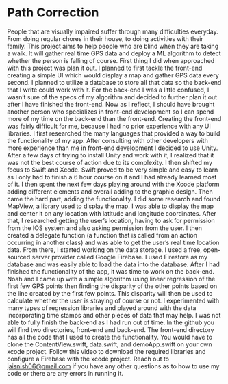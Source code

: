# Path Correction
People that are visually impaired suffer through many difficulties everyday. From doing regular chores in their house, to doing activities with their family. This project aims to help people who are blind when they are taking a walk. It will gather real time GPS data and deploy a ML algorithm to detect whether the person is falling of course. 
First thing I did when approached with this project was plan it out. I planned to first tackle the front-end creating a simple UI which would display a map and gather GPS data every second. I planned to utilize a database to store all that data so the back-end that I write could work with it. For the back-end I was a little confused, I wasn’t sure of the specs of my algorithm and decided to further plan it out after I have finished the front-end. Now as I reflect, I should have brought another person who specializes in front-end development so I can spend more of my time on the back-end than the front-end. 
Creating the front-end was fairly difficult for me, because I had no prior experience with any UI libraries. I first researched the many languages that provided a way to build the functionality of my app. After consulting with other developers with more experience than me in front-end development I decided to use Unity. After a few days of trying to install Unity and work with it, I realized that it was not the best course of action due to its complexity. I then shifted my focus to Swift and Xcode. Swift proved to be very simple and easy to learn as I only had to finish a 6 hour course on it and I had already learned most of it. I then spent the next few days playing around with the Xcode platform adding different elements and overall adding to the graphic design. Then came the hard part, adding the functionality. I did some research and found MapView, a library used to display the map. I was able to display the map and center it on any location with latitude and longitude coordinates. After that, I researched getting the user’s location, having to ask for permission from the IOS system and also asking permission from the user. I then created a delegate function (a function that is called from an action occurring in another class) and was able to get the user’s real time location data. From there, I started working on the data storage. I used a free, open-sourced server provider called Google Firebase. I used Firestore as my database and was easily able to load the data into the database. 
After I had finished the functionality of the app, it was time to work on the back-end. Noah and I came up with a simple algorithm using linear regression of the first few GPS points then finding the disparity of the other points based on the line created by the first few points. This disparity will then be used to calculate whether the user is straying of course or not. I experimented with many types of regression libraries and played around with the data incorporating time stamps and other pieces of data that may help. I was not able to fully finish the back-end as I had run out of time.
In the github you will find two directories, front-end and back-end. The front-end directory has all the code that I used to create the functionality. You would have to clone the ContentView.swift, data.swift, and demoApp.swift on your own xcode project. Follow this video to download the required libraries and configure a Firebase with the xcode project. 
Reach out to jaisnish06@gmail.com if you have any other questions as to how to use my code or there are any errors in running it.  
